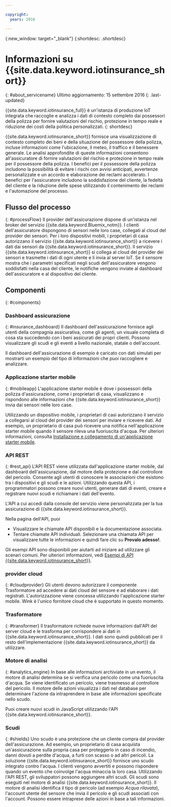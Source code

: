```yaml
---

copyright:
  years: 2016

---
```


<!-- Common attributes used in the template are defined as follows: -->
{:new_window: target="\_blank"}
{:shortdesc: .shortdesc}


# Informazioni su {{site.data.keyword.iotinsurance_short}}
{: #about_servicename}
Ultimo aggiornamento: 15 settembre 2016
{: .last-updated}

{{site.data.keyword.iotinsurance_full}} è un'istanza di produzione IoT integrata che raccoglie e analizza i dati di contesto completo dai possessori della polizza per fornire valutazioni del rischio, protezione in tempo reale e riduzione dei costi della politica personalizzati.
{: shortdesc}

{{site.data.keyword.iotinsurance_short}} fornisce una visualizzazione di contesto completo dei beni e della situazione del possessore della polizza, incluse informazioni come l'ubicazione, il meteo, il traffico e il benessere generale. Le analisi approfondite di queste informazioni consentono all'assicuratore di fornire valutazioni del rischio e protezione in tempo reale per il possessore della polizza. I benefici per il possessore della polizza includono la possibilità di evitare i rischi con avvisi anticipati, avvertenze personalizzate e un accordo e elaborazione dei reclami accelerato. I benefici per l'assicuratore includono la soddisfazione del cliente, la fedeltà del cliente e la riduzione delle spese utilizzando il contenimento dei reclami e l'automazione del processo.

## Flusso del processo
{: #processFlow}
Il provider dell'assicurazione dispone di un'istanza nel broker del servizio {{site.data.keyword.Bluemix_notm}}. I clienti dell'assicuratore dispongono di sensori nelle loro case, collegati al cloud del provider dei sensori. Per i loro dispositivi mobili, i proprietari di casa autorizzano il servizio {{site.data.keyword.iotinsurance_short}} a ricevere i dati dai sensori da {{site.data.keyword.iotinsurance_short}}. Il servizio {{site.data.keyword.iotinsurance_short}} si collega al cloud del provider dei sensori e trasmette i dati di ogni utente e li invia al server IoT. Se il sensore mostra che i parametri specificati negli scudi dell'assicuratore vengono soddisfatti nella casa del cliente, le notifiche vengono inviate al dashboard dell'assicuratore e al dispositivo del cliente.

## Componenti
{: #components}

### Dashboard assicurazione
{: #insurance_dashboard}
Il dashboard dell'assicurazione fornisce agli utenti della compagnia assicurativa, come gli agenti, un visuale completa di cosa sta succedendo con i beni assicurati dei propri clienti. Possono visualizzare gli scudi e gli eventi a livello nazionale, statale o dell'account.

Il dashboard dell'assicurazione di esempio è caricato con dati simulati per mostrarti un esempio del tipo di informazioni che puoi raccogliere e analizzare.

### Applicazione starter mobile
{: #mobileapp}
L'applicazione starter mobile è dove i possessori della polizza d'assicurazione, come i proprietari di casa, visualizzano e rispondono alle informazioni che {{site.data.keyword.iotinsurance_short}} invia dai sensori nelle loro case.

Utilizzando un dispositivo mobile, i proprietari di casi autorizzano il servizio a collegarsi al cloud del provider dei sensori per inviare e ricevere dati. Ad esempio, un proprietario di casa può ricevere una notifica nell'applicazione starter mobile quando il sensore rileva una fuoriuscita d'acqua. Per ulteriori informazioni, consulta [Installazione e collegamento di un'applicazione starter mobile](iotinsurance_mobile_app.html}).

### API REST
{: #rest_api}
L'API REST viene utilizzata dall'applicazione starter mobile, dal dashboard dell'assicurazione, dal motore della protezione e dal controllore del pericolo. Consente agli utenti di conoscere le associazioni che esistono tra i dispositivi e gli scudi e le azioni. Utilizzando questa API, i programmatori possono creare nuovi utenti, generare dati di eventi, creare e registrare nuovi scudi e richiamare i dati dell'evento.

L'API a cui accedi dalla console del servizio viene personalizzata per la tua assicurazione di {{site.data.keyword.iotinsurance_short}}.

Nella pagina dell'API, puoi  
  - Visualizzare le chiamate API disponibili e la documentazione associata.
  - Tentare chiamate API individuali.  Selezionare una chiamata API per visualizzare tutte le informazioni e quindi fare clic su **Provalo adesso!**.

Gli esempi API sono disponibili per aiutarti ad iniziare ad utilizzare gli scenari comuni. Per ulteriori informazioni, vedi [Esempi di API {{site.data.keyword.iotinsurance_short}}](https://github.com/IBM-Bluemix/iot4i-api-examples-nodejs).

### provider cloud
{: #cloudprovider}
Gli utenti devono autorizzare il componente Trasformatore ad accedere ai dati cloud del sensore e ad elaborare i dati registrati. L'autorizzazione viene concessa utilizzando l'applicazione starter mobile. Wink è l'unico fornitore cloud che è supportato in questo momento.

### Trasformatore
{: #transformer}
Il trasformatore richiede nuove informazioni dall'API del server cloud e le trasforma per corrispondere ai dati in {{site.data.keyword.iotinsurance_short}}. I dati sono quindi pubblicati per il resto dell'implementazione {{site.data.keyword.iotinsurance_short}} da utilizzare.

### Motore di analisi
{: #analytics_engine}
In base alle informazioni archiviate in un evento, il motore di analisi determina se si verifica una pericolo come una fuoriuscita d'acqua. Se viene identificato un pericolo, viene trasmesso al controllore del pericolo. Il motore delle azioni visualizza i dati nel database per determinare l'azione da intraprendere in base alle informazioni specificate nello scudo.

Puoi creare nuovi scudi in JavaScript utilizzando l'API {{site.data.keyword.iotinsurance_short}}.

### Scudi
{: #shields}
Uno scudo è una protezione che un cliente compra dal provider dell'assicurazione. Ad esempio, un proprietario di casa acquista un'assicurazione sulla propria casa per proteggerlo in caso di incendio, danni dovuti a perdite d'acqua, a furti con scasso o ad altri pericoli. La soluzione {{site.data.keyword.iotinsurance_short}} fornisce uno scudo integrato contro l'acqua. I clienti vengono avvertiti e possono rispondere quando un evento che coinvolge l'acqua minaccia la loro casa. Utilizzando l'API REST, gli sviluppatori possono aggiungere altri scudi.
Gli scudi sono eseguiti nel motore di analisi {{site.data.keyword.iotinsurance_short}}. Il motore di analisi identifica il tipo di pericolo (ad esempio *Acqua rilavata*), l'account utente del sensore che invia il pericolo e gli scudi associati con l'account. Possono essere intraprese delle azioni in base a tali informazioni.
